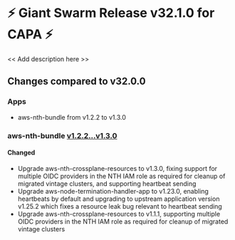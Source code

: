 # :zap: Giant Swarm Release v32.1.0 for CAPA :zap:

<< Add description here >>

## Changes compared to v32.0.0


### Apps

- aws-nth-bundle from v1.2.2 to v1.3.0

### aws-nth-bundle [v1.2.2...v1.3.0](https://github.com/giantswarm/aws-nth-bundle/compare/v1.2.2...v1.3.0)

#### Changed

- Upgrade aws-nth-crossplane-resources to v1.3.0, fixing support for multiple OIDC providers in the NTH IAM role as required for cleanup of migrated vintage clusters, and supporting heartbeat sending
- Upgrade aws-node-termination-handler-app to v1.23.0, enabling heartbeats by default and upgrading to upstream application version v1.25.2 which fixes a resource leak bug relevant to heartbeat sending
- Upgrade aws-nth-crossplane-resources to v1.1.1, supporting multiple OIDC providers in the NTH IAM role as required for cleanup of migrated vintage clusters

